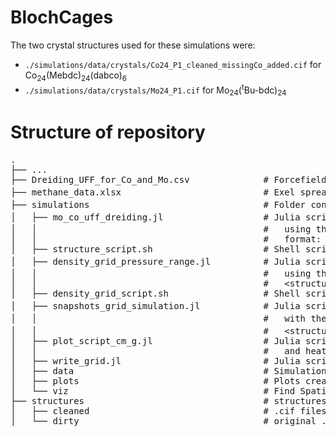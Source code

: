 # BlochCages

The two crystal structures used for these simulations were:

- `./simulations/data/crystals/Co24_P1_cleaned_missingCo_added.cif` for Co<sub>24</sub>(Mebdc)<sub>24</sub>(dabco)<sub>6</sub>
- `./simulations/data/crystals/Mo24_P1.cif` for Mo<sub>24</sub>(<sup>t</sup>Bu-bdc)<sub>24</sub>

# Structure of repository
<pre>
.
├── ...
├── Dreiding_UFF_for_Co_and_Mo.csv              # Forcefield file that combines Dreiding and UFF used to achieve most accurate simulation data
├── methane_data.xlsx                           # Exel spreadsheet containing experimental data for the for Co<sub>24</sub>(Mebdc)<sub>24</sub>(dabco)<sub>6</sub> and Mo<sub>24</sub>(<sup>t</sup>Bu-bdc)<sub>24</sub>
├── simulations                                 # Folder containing all simulation files and output data
│   ├── mo_co_uff_dreiding.jl                   # Julia script for calculating adsorption isotherms for Co<sub>24</sub>(Mebdc)<sub>24</sub>(dabco)<sub>6</sub> and Mo<sub>24</sub>(<sup>t</sup>Bu-bdc)<sub>24</sub> with the adsorbate CH<sub>4</sub>
│   │                                           #   using the UFF and Dreiding_UFF forcefields for pressure on a logarithmic scale from 0.01 bar to 65 bar. This outputs .jld2 files of the
│   │                                           #   format: &lt;structure name&gt;_&lt;forcefield&gt;_100Kcycles.jld2
│   ├── structure_script.sh                     # Shell script for running the mo_co_uff_dreiding.jl file with multiple cores to use parallel processing on OSU's computing cluster
│   ├── density_grid_pressure_range.jl          # Julia script for calculating the density grid for Co<sub>24</sub>(Mebdc)<sub>24</sub>(dabco)<sub>6</sub> and Mo<sub>24</sub>(<sup>t</sup>Bu-bdc)<sub>24</sub> with the adsorbate CH<sub>4</sub>
│   │                                           #   using the Dreiding_UFF forcefield file for the pressures: 1 bar, 5 bar, 35 bar, and 65 bar. This outputs .jld2 files of the format
│   │                                           #   &lt;structure_name&gt;_&lt;forcefield_name&gt;_200Kcycles_grid_range.jld2
│   ├── density_grid_script.sh                  # Shell script for running the density_grid_pressure_range.jl file with multiple cores to use parallel processing on OSU's computing cluster
│   ├── snapshots_grid_simulation.jl            # Julia script for recording adsorbate positions during a GCMC simulation for Co<sub>24</sub>(Mebdc)<sub>24</sub>(dabco)<sub>6</sub> and Mo<sub>24</sub>(<sup>t</sup>Bu-bdc)<sub>24</sub>
│   │                                           #   with the adsorbate CH<sub>4</sub> using the Dreiding_UFF forcefield file at 5.0 bar. This outputs .jld2 files of the format
│   │                                           #   &lt;structure_name&gt;_&lt;forcefield_name&gt;_100Kcycles_snapshots_grid.jld2
│   ├── plot_script_cm_g.jl                     # Julia script that loads in the outputs from the mo_co_uff_dreiding.jl script and makes data visualizations to compare adsorption isotherms
│   │                                           #   and heat of adsorption between the simulated data and experimental data
│   ├── write_grid.jl                           # Julia script for
│   ├── data                                    # Simulation input files for <a href="https://github.com/SimonEnsemble/PorousMaterials.jl" title="PorousMaterials.jl">PorousMaterials.jl</a>
│   ├── plots                                   # Plots created by the plot_script_cm_g.jl file (manually moved here)
│   └── viz                                     # Find Spatial probability denisty visualizations
├── structures                                  # structures used for simulations
│   ├── cleaned                                 # .cif files that have been cleaned and ready to be used in GCMC simulations
│   └── dirty                                   # original .cif files of the structures to be simulated
</pre>
